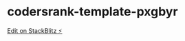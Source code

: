 # codersrank-template-pxgbyr

[Edit on StackBlitz ⚡️](https://stackblitz.com/edit/codersrank-template-pxgbyr)